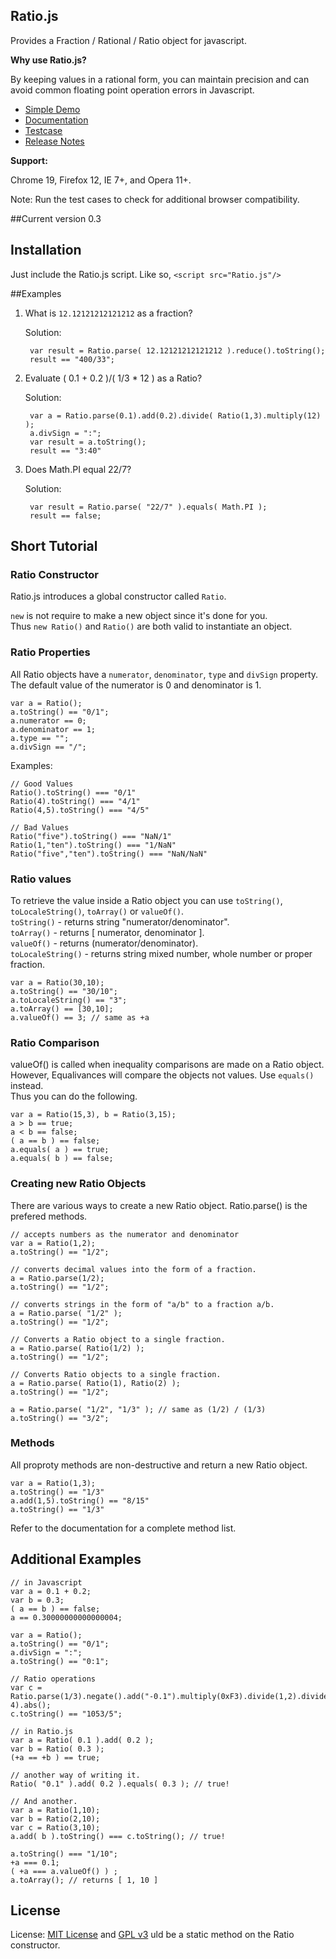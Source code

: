 ## Ratio.js ##
Provides a Fraction / Rational / Ratio object for javascript.

**Why use Ratio.js?**

By keeping values in a rational form, you can maintain precision and can avoid common floating point operation errors in Javascript.


- [Simple Demo](http://larrybattle.github.com/Ratio.js/demo/demo-basic.html)
- [Documentation](http://larrybattle.github.com/Ratio.js/docs/classes/Ratio.html)
- [Testcase](http://larrybattle.github.com/Ratio.js/dev/tests/Ratio.js_testcases.html)
- [Release Notes](http://larrybattle.github.com/Ratio.js/history.md)

**Support:**

Chrome 19, Firefox 12, IE 7+, and Opera 11+.

Note: Run the test cases to check for additional browser compatibility.

##Current version
<span id="ratioVersion">0.3</span>

## Installation ##
Just include the Ratio.js script. Like so, 
    `<script src="Ratio.js"/>`

##Examples

1. What is `12.12121212121212` as a fraction?

	Solution:

		var result = Ratio.parse( 12.12121212121212 ).reduce().toString();
		result == "400/33";

2. Evaluate ( 0.1 + 0.2 )/( 1/3 * 12 ) as a Ratio?

	Solution:

		var a = Ratio.parse(0.1).add(0.2).divide( Ratio(1,3).multiply(12) );
		a.divSign = ":";
		var result = a.toString();
		result == "3:40"

3. Does Math.PI equal 22/7?

	Solution:
		
		var result = Ratio.parse( "22/7" ).equals( Math.PI );
		result == false;
		
## Short Tutorial ##

### Ratio Constructor ###

Ratio.js introduces a global constructor called `Ratio`.

`new` is not require to make a new object since it's done for you. <br/>
Thus `new Ratio()` and `Ratio()` are both valid to instantiate an object.<br/>
	
### Ratio Properties ###

All Ratio objects have a `numerator`, `denominator`, `type` and `divSign` property.
The default value of the numerator is 0 and denominator is 1.

	var a = Ratio();
	a.toString() == "0/1";
	a.numerator == 0;
	a.denominator == 1;
	a.type == "";
	a.divSign == "/";

Examples:

	// Good Values
	Ratio().toString() === "0/1"
	Ratio(4).toString() === "4/1"
	Ratio(4,5).toString() === "4/5"
	
	// Bad Values
	Ratio("five").toString() === "NaN/1"
	Ratio(1,"ten").toString() === "1/NaN"
	Ratio("five","ten").toString() === "NaN/NaN"

### Ratio values ###

To retrieve the value inside a Ratio object you can use `toString()`, `toLocaleString()`, `toArray()` or `valueOf()`.<br/>
`toString()` - returns string "numerator/denominator".<br/>
`toArray()` - returns [ numerator, denominator ].<br/>
`valueOf()` - returns (numerator/denominator).<br/>
`toLocaleString()` - returns string mixed number, whole number or proper fraction.<br/>

	var a = Ratio(30,10);
	a.toString() == "30/10";
	a.toLocaleString() == "3";
	a.toArray() == [30,10];
	a.valueOf() == 3; // same as +a
	
### Ratio Comparison ###

valueOf() is called when inequality comparisons are made on a Ratio object.<br/>
However, Equalivances will compare the objects not values. Use `equals()` instead.<br/>
Thus you can do the following.

	var a = Ratio(15,3), b = Ratio(3,15);
	a > b == true;
	a < b == false;
	( a == b ) == false; 
	a.equals( a ) == true;
	a.equals( b ) == false;

### Creating new Ratio Objects ###

There are various ways to create a new Ratio object. Ratio.parse() is the prefered methods.

	// accepts numbers as the numerator and denominator
	var a = Ratio(1,2);
	a.toString() == "1/2";

	// converts decimal values into the form of a fraction.
	a = Ratio.parse(1/2);
	a.toString() == "1/2";

	// converts strings in the form of "a/b" to a fraction a/b.
	a = Ratio.parse( "1/2" );
	a.toString() == "1/2";

	// Converts a Ratio object to a single fraction.
	a = Ratio.parse( Ratio(1/2) );
	a.toString() == "1/2";
	
	// Converts Ratio objects to a single fraction.
	a = Ratio.parse( Ratio(1), Ratio(2) );
	a.toString() == "1/2";
	
	a = Ratio.parse( "1/2", "1/3" ); // same as (1/2) / (1/3)
	a.toString() == "3/2";
	
### Methods ###

All proproty methods are non-destructive and return a new Ratio object.

	var a = Ratio(1,3);
	a.toString() == "1/3"
	a.add(1,5).toString() == "8/15"
	a.toString() == "1/3"
	
Refer to the documentation for a complete method list.

## Additional Examples ##

	// in Javascript
    var a = 0.1 + 0.2;
    var b = 0.3;
    ( a == b ) == false;
    a == 0.30000000000000004;
	
	var a = Ratio();
	a.toString() == "0/1";
	a.divSign = ":";
	a.toString() == "0:1";
	
	// Ratio operations
	var c = Ratio.parse(1/3).negate().add("-0.1").multiply(0xF3).divide(1,2).divide(1e-4).abs();
	c.toString() == "1053/5";

    // in Ratio.js
    var a = Ratio( 0.1 ).add( 0.2 );
    var b = Ratio( 0.3 );
    (+a == +b ) == true;
    
    // another way of writing it.
    Ratio( "0.1" ).add( 0.2 ).equals( 0.3 ); // true!
    
    // And another.
    var a = Ratio(1,10);
    var b = Ratio(2,10);
    var c = Ratio(3,10);
    a.add( b ).toString() === c.toString(); // true!
    
    a.toString() === "1/10";
    +a === 0.1;
    ( +a === a.valueOf() ) ;
    a.toArray(); // returns [ 1, 10 ]


## License ##

License: [MIT License](http://www.opensource.org/licenses/mit-license) and [GPL v3](http://opensource.org/licenses/GPL-3.0)
uld be a static method on the Ratio constructor.
